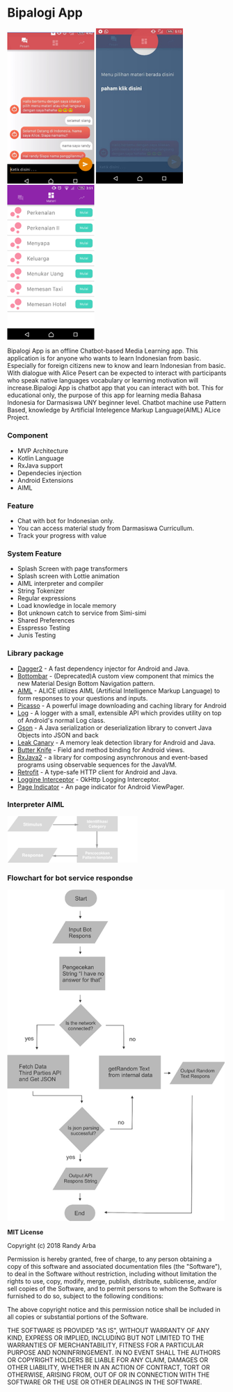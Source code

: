 # Bipalogi App

<p align="left">
  <img src="https://github.com/Leviaran/Bipalogi_App/blob/master/readme_asset/Chatbot.png" alt="chatbot" width="200px">
  <img src="https://github.com/Leviaran/Bipalogi_App/blob/master/readme_asset/showchase.png" alt="showcase" width="200px">
  <img src="https://github.com/Leviaran/Bipalogi_App/blob/master/readme_asset/Materi.png" alt="material" width="200px">
</p>


Bipalogi App is an offline Chatbot-based Media Learning app. This application is for anyone who wants to learn Indonesian from basic. Especially for foreign citizens new to know and learn Indonesian from basic. With dialogue with Alice Pesert can be expected to interact with participants who speak native languages vocabulary or learning motivation will increase.Bipalogi App is chatbot app that you can interact with bot. This for educational only, the purpose of this app for learning media Bahasa Indonesia for Darmasiswa UNY beginner level. Chatbot machine use Pattern Based, knowledge by Artificial Intelegence Markup Language(AIML) ALice Project. 

### Component
- MVP Architecture
- Kotlin Language
- RxJava support
- Dependecies injection
- Android Extensions
- AIML

### Feature
- Chat with bot for Indonesian only.
- You can access material study from Darmasiswa Curricullum.
- Track your progress with value

### System Feature
- Splash Screen with page transformers
- Splash screen with Lottie animation
- AIML interpreter and compiler
- String Tokenizer
- Regular expressions
- Load knowledge in locale memory
- Bot unknown catch to service from Simi-simi
- Shared Preferences
- Esspresso Testing
- Junis Testing

### Library package

* [Dagger2](https://github.com/google/dagger) - A fast dependency injector for Android and Java. 
* [Bottombar](https://github.com/roughike/BottomBar) - (Deprecated)A custom view component that mimics the new Material Design Bottom Navigation pattern.
* [AIML](https://sourceforge.net/projects/alicebot/) - ALICE utilizes AIML (Artificial Intelligence Markup Language) to form responses to your questions and inputs.
* [Picasso](http://square.github.io/picasso/) - A powerful image downloading and caching library for Android
* [Log](https://github.com/JakeWharton/timber) - A logger with a small, extensible API which provides utility on top of Android's normal Log class.
* [Gson](https://github.com/google/gson) - A Java serialization  or deserialization library to convert Java Objects into JSON and back
* [Leak Canary](https://github.com/square/leakcanary) - A memory leak detection library for Android and Java.
* [Butter Knife](http://jakewharton.github.io/butterknife/) - Field and method binding for Android views.
* [RxJava2](https://github.com/ReactiveX/RxJava) - a library for composing asynchronous and event-based programs using observable sequences for the JavaVM.
* [Retrofit](http://square.github.io/retrofit/) - A type-safe HTTP client for Android and Java.
* [Loggine Interceptor](https://mvnrepository.com/artifact/com.squareup.okhttp/logging-interceptor) - OkHttp Logging Interceptor.
* [Page Indicator](https://github.com/romandanylyk/PageIndicatorView) - An page indicator for Android ViewPager.

### Interpreter AIML
<img src="https://github.com/Leviaran/Bipalogi_App/blob/master/readme_asset/aiml_interpreter.png" alt="flowchart" width="300px">

### Flowchart for bot service respondse
<img src="https://github.com/Leviaran/Bipalogi_App/blob/master/readme_asset/flowchart_bot.png" alt="flowchart" width="500px">

**MIT License**

Copyright (c) 2018 Randy Arba

Permission is hereby granted, free of charge, to any person obtaining a copy
of this software and associated documentation files (the "Software"), to deal
in the Software without restriction, including without limitation the rights
to use, copy, modify, merge, publish, distribute, sublicense, and/or sell
copies of the Software, and to permit persons to whom the Software is
furnished to do so, subject to the following conditions:

The above copyright notice and this permission notice shall be included in all
copies or substantial portions of the Software.

THE SOFTWARE IS PROVIDED "AS IS", WITHOUT WARRANTY OF ANY KIND, EXPRESS OR
IMPLIED, INCLUDING BUT NOT LIMITED TO THE WARRANTIES OF MERCHANTABILITY,
FITNESS FOR A PARTICULAR PURPOSE AND NONINFRINGEMENT. IN NO EVENT SHALL THE
AUTHORS OR COPYRIGHT HOLDERS BE LIABLE FOR ANY CLAIM, DAMAGES OR OTHER
LIABILITY, WHETHER IN AN ACTION OF CONTRACT, TORT OR OTHERWISE, ARISING FROM,
OUT OF OR IN CONNECTION WITH THE SOFTWARE OR THE USE OR OTHER DEALINGS IN THE
SOFTWARE.

